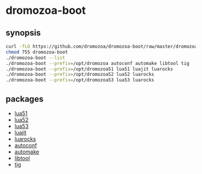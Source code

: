 # dromozoa-boot

## synopsis

```bash
curl -fLO https://github.com/dromozoa/dromozoa-boot/raw/master/dromozoa-boot
chmod 755 dromozoa-boot
./dromozoa-boot --list
./dromozoa-boot --prefix=/opt/dromozoa autoconf automake libtool tig
./dromozoa-boot --prefix=/opt/dromozoa51 lua51 luajit luarocks
./dromozoa-boot --prefix=/opt/dromozoa52 lua52 luarocks
./dromozoa-boot --prefix=/opt/dromozoa53 lua53 luarocks
```

## packages

* [lua51](https://dromozoa.s3.amazonaws.com/pub/index.html?prefix=pub%2Fdromozoa-autotoolize%2F1.1%2F)
* [lua52](https://dromozoa.s3.amazonaws.com/pub/index.html?prefix=pub%2Fdromozoa-autotoolize%2F1.1%2F)
* [lua53](https://dromozoa.s3.amazonaws.com/pub/index.html?prefix=pub%2Fdromozoa-autotoolize%2F1.1%2F)
* [luajit](https://luajit.org/download.html)
* [luarocks](https://luarocks.github.io/luarocks/releases/)
* [autoconf](https://ftp.gnu.org/gnu/autoconf/)
* [automake](https://ftp.gnu.org/gnu/automake/)
* [libtool](https://ftp.gnu.org/gnu/libtool/)
* [tig](https://github.com/jonas/tig/releases)
